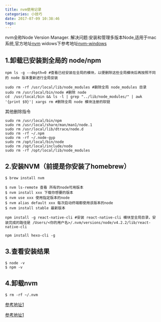 ```yaml
---
title: nvm使用记录
categories: 小技巧
date: 2017-07-09 10:38:46
tags:
---
```


nvm全称Node Version Manager.
解决问题:安装和管理多版本Node,适用于mac系统,官方地址[nvm](https://github.com/creationix/nvm)
widows下参考地址[nvm-windows](https://github.com/coreybutler/nvm-windows)

## 1.卸载已安装到全局的 node/npm

```
npm ls -g --depth=0 #查看已经安装在全局的模块，以便删除这些全局模块后再按照不同的 node 版本重新进行全局安装

sudo rm -rf /usr/local/lib/node_modules #删除全局 node_modules 目录
sudo rm /usr/local/bin/node #删除 node
cd  /usr/local/bin && ls -l | grep "../lib/node_modules/" | awk '{print $9}'| xargs rm #删除全局 node 模块注册的软链
```

其他删除指令

```
sudo rm /usr/local/bin/npm
sudo rm /usr/local/share/man/man1/node.1
sudo rm /usr/local/lib/dtrace/node.d
sudo rm -rf ~/.npm
sudo rm -rf ~/.node-gyp
sudo rm /opt/local/bin/node
sudo rm /opt/local/include/node
sudo rm -rf /opt/local/lib/node_modules

```

## 2.安装NVM（前提是你安装了homebrew）

```
$ brew install nvm 
```

```
$ nvm ls-remote 查看 所有的node可用版本
$ nvm install xxx 下载你想要的版本
$ nvm use xxx 使用指定版本的node 
$ nvm alias default xxx 每次启动终端都使用该版本的node 
$ nvm install stable 最新版本
```

```
npm install -g react-native-cli #安装 react-native-cli 模块至全局目录，安装完成的路径是 /Users/<你的用户名>/.nvm/versions/node/v4.2.2/lib/react-native-cli

npm install hexo-cli -g
```
## 3.查看安装结果

```
$ node -v
$ npm -v 
```
## 4.卸载nvm

```
$ rm -rf ~/.nvm
```


[参考地址1](http://taobaofed.org/blog/2015/11/17/nvm-or-n/)

[参考地址1](http://www.cnblogs.com/kaiye/p/4937191.html)